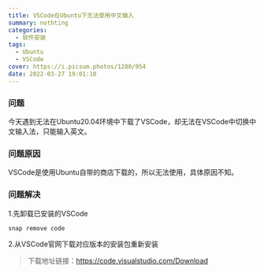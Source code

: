 ```yaml
---
title: VSCode在Ubuntu下无法使用中文输入
summary: nothting
categories:
  - 软件安装 
tags:
  - Ubuntu
  - VSCode
cover: https://i.picsum.photos/1280/954
date: 2022-03-27 19:01:10
---
```


### 问题

今天遇到无法在Ubuntu20.04环境中下载了VSCode，却无法在VSCode中切换中文输入法，只能输入英文。

### 问题原因

VSCode是使用Ubuntu自带的商店下载的，所以无法使用，具体原因不知。

### 问题解决

1.先卸载已安装的VSCode

  ```bash
  snap remove code
  ```  

2.从VSCode官网下载对应版本的安装包重新安装

 > 下载地址链接：<https://code.visualstudio.com/Download>  
